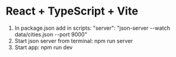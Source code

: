 # React + TypeScript + Vite

1. In package.json add in scripts: "server": "json-server --watch data/cities.json --port 9000"
2. Start json server from terminal: npm run server
3. Start app: npm run dev
